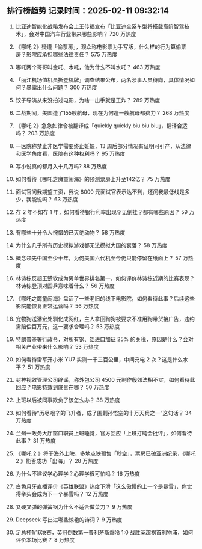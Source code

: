 
## 排行榜趋势 记录时间：2025-02-11 09:32:14
  
  1. 比亚迪智能化战略发布会上王传福宣布「比亚迪全系车型将搭载高阶智驾技术」，会对中国汽车行业带来哪些影响？ 720 万热度
    
  2. 《哪吒 2》疑遭「偷票房」，观众称电影票为手写版，什么样的行为算偷票房？影院应承担哪些法律责任？ 575 万热度
    
  3. 哪吒两个哥哥叫金吒、木吒，他为什么不叫水吒？ 463 万热度
    
  4. 「丽江机场值机员撕登机牌」调查结果公布，两名涉事人员待岗，具体情况如何？暴露出什么问题？ 300 万热度
    
  5. 饺子导演从来没拍过电影，为啥一出手就是王炸？ 289 万热度
    
  6. 二战期间，美国造了155艘航母，现在为何造一艘航母都费力？ 268 万热度
    
  7. 《哪吒 2》急急如律令被翻译成「quickly quickly biu biu biu」，翻译合适吗？ 203 万热度
    
  8. 一医院称禁止非医学需要终止妊娠，13 周后部分情况有证明可引产，从法律和医学角度看，医院有这种权利吗？ 95 万热度
    
  9. 写小说真的都月入十几万吗? 88 万热度
    
  10. 如何看待《哪吒之魔童闹海》的预测票房上升至142亿？ 75 万热度
    
  11. 面试官问我期望工资，我说 8000 元面试官表示达不到，还问我最低线是多少，我能说吗？ 63 万热度
    
  12. 存 2 年不如存 1 年，如何看待银行利率出现罕见倒挂？都有哪些原因？ 59 万热度
    
  13. 有哪些十分令人惋惜的已灭绝动物？ 58 万热度
    
  14. 为什么几乎所有历史模拟游戏都无法模拟大国的衰落？ 58 万热度
    
  15. 概念领先中国至少十年，为何美国六代机至今仍只能停留在纸面上？ 57 万热度
    
  16. 林诗栋反超王楚钦成为男单世界排名第一，如何评价林诗栋近期的比赛表现？林诗栋登顶对国乒意味着什么？ 56 万热度
    
  17. 《哪吒之魔童闹海》盘活了一些老旧的线下电影院，如何看待此事？后续这些影院能恢复正常运营吗？ 56 万热度
    
  18. 宠物狗送潘宏处驯化成网红，主人拿回狗狗被要求不准用狗带货接广告，违约需赔偿百万元，这一要求合理吗？ 53 万热度
    
  19. 特朗普签署行政令，对所有钢、铝进口加征 25% 的关税，原因是什么？会对相关产业带来什么影响？ 53 万热度
    
  20. 如何看待雷军开小米 YU7 实测一千三百公里，中间充电 2 次？这是什么水平？ 51 万热度
    
  21. 封神视效管理公司辟谣，称外包公司 4500 元制作殷郊法相不实，如何看待此回应？电影特效到底贵在哪？ 50 万热度
    
  22. 上班以后被同事欺负了该怎么办？ 38 万热度
    
  23. 如何看待“历尽艰辛的飞升者，成了围剿孙悟空的十万天兵之一”这句话？ 34 万热度
    
  24. 兰州一政务大厅窗口职员上班睡觉，官方回应「上班打盹会批评」，如何看待此事？ 31 万热度
    
  25. 《哪吒 2 》将于海外上映，多地点映预售「秒空」，票房已破亚洲纪录，《哪吒 2 》能否成功「出海」？ 28 万热度
    
  26. 为什么不建议学心理学？心理学很可怕吗？ 16 万热度
    
  27. 白色月牙直播评价《英雄联盟》热度下滑「这么傲慢的上一个是暴雪」，你觉得拳头会成为下一个暴雪吗？ 12 万热度
    
  28. 又硬又弹的弹簧钢为什么不适合做菜刀？ 9 万热度
    
  29. Deepseek 写出过哪些惊艳的诗词？ 9 万热度
    
  30. 足总杯1/16决赛，英冠倒数第一普利茅斯爆冷 1:0 战胜英超榜首利物浦，如何评价本场比赛？ 8 万热度
    